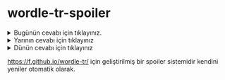# wordle-tr-spoiler

<details>
  <summary>Bugünün cevabı için tıklayınız.</summary>
  <br>
    <b> rekat </b>
</details>

<details>
  <summary>Yarının cevabı için tıklayınız</summary>
  <br>
   <b> yarım </b>
</details>

<details>
  <summary>Dünün cevabı için tıklayınız </summary>
  <br>
  <b> kıtır </b>
</details>

https://f.github.io/wordle-tr/ için geliştirilmiş bir spoiler sistemidir kendini yeniler otomatik olarak.

